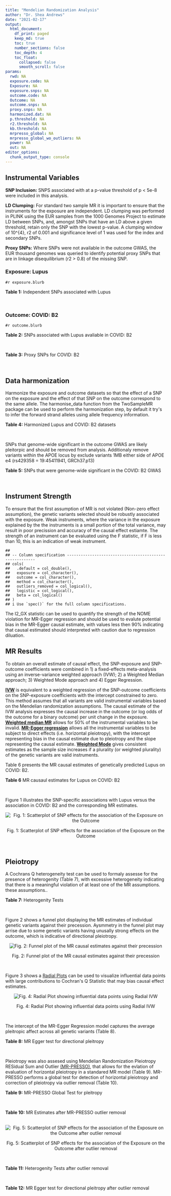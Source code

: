 ```yaml
---
title: "Mendelian Randomization Analysis"
author: "Dr. Shea Andrews"
date: "2021-02-17"
output:
  html_document:
    df_print: paged
    keep_md: true
    toc: true
    number_sections: false
    toc_depth: 4
    toc_float:
      collapsed: false
      smooth_scroll: false
params:
  rwd: NA
  exposure.code: NA
  Exposure: NA
  exposure.snps: NA
  outcome.code: NA
  Outcome: NA
  outcome.snps: NA
  proxy.snps: NA
  harmonized.dat: NA
  p.threshold: NA
  r2.threshold: NA
  kb.threshold: NA
  mrpresso_global: NA
  mrpresso_global_wo_outliers: NA
  power: NA
  out: NA
editor_options:
  chunk_output_type: console
---
```







## Instrumental Variables
**SNP Inclusion:** SNPS associated with at a p-value threshold of p < 5e-8 were included in this analysis.
<br>

**LD Clumping:** For standard two sample MR it is important to ensure that the instruments for the exposure are independent. LD clumping was performed in PLINK using the EUR samples from the 1000 Genomes Project to estimate LD between SNPs, and, amongst SNPs that have an LD above a given threshold, retain only the SNP with the lowest p-value. A clumping window of 10^{4}, r2 of 0.001 and significance level of 1 was used for the index and secondary SNPs.
<br>

**Proxy SNPs:** Where SNPs were not available in the outcome GWAS, the EUR thousand genomes was queried to identify potential proxy SNPs that are in linkage disequilibrium (r2 > 0.8) of the missing SNP.
<br>

### Exposure: Lupus
`#r exposure.blurb`
<br>

**Table 1:** Independent SNPs associated with Lupus
<div data-pagedtable="false">
  <script data-pagedtable-source type="application/json">
{"columns":[{"label":["SNP"],"name":[1],"type":["chr"],"align":["left"]},{"label":["CHROM"],"name":[2],"type":["dbl"],"align":["right"]},{"label":["POS"],"name":[3],"type":["dbl"],"align":["right"]},{"label":["REF"],"name":[4],"type":["chr"],"align":["left"]},{"label":["ALT"],"name":[5],"type":["chr"],"align":["left"]},{"label":["AF"],"name":[6],"type":["dbl"],"align":["right"]},{"label":["BETA"],"name":[7],"type":["dbl"],"align":["right"]},{"label":["SE"],"name":[8],"type":["dbl"],"align":["right"]},{"label":["Z"],"name":[9],"type":["dbl"],"align":["right"]},{"label":["P"],"name":[10],"type":["dbl"],"align":["right"]},{"label":["N"],"name":[11],"type":["dbl"],"align":["right"]},{"label":["TRAIT"],"name":[12],"type":["chr"],"align":["left"]}],"data":[{"1":"rs4661543","2":"1","3":"15229101","4":"T","5":"G","6":"0.89366400","7":"0.2744370","8":"0.04237546","9":"6.476320","10":"9.39891e-11","11":"23210","12":"Lupus"},{"1":"rs6679677","2":"1","3":"114303808","4":"C","5":"A","6":"0.13198000","7":"0.3364722","8":"0.04648538","9":"7.238238","10":"4.54552e-13","11":"23210","12":"Lupus"},{"1":"rs6671847","2":"1","3":"161478810","4":"G","5":"A","6":"0.43811600","7":"0.1988509","8":"0.02896508","9":"6.865193","10":"6.64016e-12","11":"23210","12":"Lupus"},{"1":"rs10912578","2":"1","3":"173251856","4":"A","5":"G","6":"0.69282600","7":"-0.2468600","8":"0.03099180","9":"-7.965340","10":"1.64776e-15","11":"23210","12":"Lupus"},{"1":"rs4916215","2":"1","3":"173314540","4":"C","5":"T","6":"0.77431100","7":"0.2231440","8":"0.03396932","9":"6.568970","10":"5.06636e-11","11":"23210","12":"Lupus"},{"1":"rs17849501","2":"1","3":"183542323","4":"C","5":"T","6":"0.04266520","7":"0.8109302","8":"0.04986423","9":"16.262763","10":"1.81370e-59","11":"23210","12":"Lupus"},{"1":"rs12094036","2":"1","3":"183558174","4":"T","5":"C","6":"0.06648550","7":"-0.3285041","8":"0.05785948","9":"-5.677618","10":"1.36583e-08","11":"23210","12":"Lupus"},{"1":"rs34703115","2":"2","3":"40282854","4":"T","5":"C","6":"0.05253620","7":"-0.6161861","8":"0.10477761","9":"-5.880895","10":"4.08053e-09","11":"23210","12":"Lupus"},{"1":"rs268124","2":"2","3":"65654364","4":"C","5":"T","6":"0.70927300","7":"0.1863300","8":"0.03237026","9":"5.756200","10":"8.60306e-09","11":"23210","12":"Lupus"},{"1":"rs13019891","2":"2","3":"113829869","4":"G","5":"T","6":"0.42580400","7":"-0.5621189","8":"0.02903360","9":"-19.360981","10":"1.64719e-83","11":"23210","12":"Lupus"},{"1":"rs2459611","2":"2","3":"191939187","4":"C","5":"T","6":"0.91986900","7":"0.2613650","8":"0.04524500","9":"5.776660","10":"7.62003e-09","11":"23210","12":"Lupus"},{"1":"rs4274624","2":"2","3":"191958656","4":"C","5":"T","6":"0.79354100","7":"-0.5596160","8":"0.03267912","9":"-17.124600","10":"9.73273e-66","11":"23210","12":"Lupus"},{"1":"rs10048743","2":"2","3":"213890232","4":"G","5":"T","6":"0.86960500","7":"-0.2311120","8":"0.04120563","9":"-5.608740","10":"2.03803e-08","11":"23210","12":"Lupus"},{"1":"rs10200680","2":"2","3":"223961877","4":"C","5":"T","6":"0.12876900","7":"-0.2484614","8":"0.04248350","9":"-5.848421","10":"4.96262e-09","11":"23210","12":"Lupus"},{"1":"rs2573219","2":"2","3":"233288667","4":"A","5":"C","6":"0.11355300","7":"0.5877867","8":"0.04292917","9":"13.692012","10":"1.13327e-42","11":"23210","12":"Lupus"},{"1":"rs9852014","2":"3","3":"129084581","4":"A","5":"G","6":"0.08055150","7":"0.6205765","8":"0.04927268","9":"12.594737","10":"2.25712e-36","11":"23210","12":"Lupus"},{"1":"rs1464446","2":"3","3":"146601295","4":"G","5":"T","6":"0.19522400","7":"-0.3285041","8":"0.04014973","9":"-8.181975","10":"2.79229e-16","11":"23210","12":"Lupus"},{"1":"rs13136219","2":"4","3":"102743687","4":"C","5":"T","6":"0.33503600","7":"-0.1743534","8":"0.02778696","9":"-6.274648","10":"3.50427e-10","11":"23210","12":"Lupus"},{"1":"rs4388254","2":"5","3":"133428601","4":"C","5":"T","6":"0.04080520","7":"0.3784364","8":"0.06039767","9":"6.265745","10":"3.71046e-10","11":"23210","12":"Lupus"},{"1":"rs1078324","2":"5","3":"149202268","4":"C","5":"A","6":"0.06524100","7":"-0.7133499","8":"0.07816647","9":"-9.126034","10":"7.10544e-20","11":"23210","12":"Lupus"},{"1":"rs6889239","2":"5","3":"150457771","4":"T","5":"C","6":"0.25117800","7":"0.2776317","8":"0.03173996","9":"8.747072","10":"2.18960e-18","11":"23210","12":"Lupus"},{"1":"rs2431697","2":"5","3":"159879978","4":"T","5":"C","6":"0.40740100","7":"-0.2231436","8":"0.02929643","9":"-7.616749","10":"2.60144e-14","11":"23210","12":"Lupus"},{"1":"rs12524498","2":"6","3":"31444187","4":"G","5":"T","6":"0.02318840","7":"-0.6733446","8":"0.12079282","9":"-5.574376","10":"2.48419e-08","11":"23210","12":"Lupus"},{"1":"rs389884","2":"6","3":"31940897","4":"A","5":"G","6":"0.10729800","7":"0.9282193","8":"0.04323190","9":"21.470703","10":"2.92560e-102","11":"23210","12":"Lupus"},{"1":"rs79197920","2":"6","3":"32455569","4":"C","5":"T","6":"0.65625000","7":"-0.4510760","8":"0.03341812","9":"-13.497900","10":"1.60819e-41","11":"23210","12":"Lupus"},{"1":"rs113753702","2":"6","3":"32471064","4":"T","5":"C","6":"0.43790100","7":"-0.3856625","8":"0.03422480","9":"-11.268508","10":"1.87724e-29","11":"23210","12":"Lupus"},{"1":"rs77062257","2":"6","3":"32620764","4":"A","5":"T","6":"0.16741300","7":"-0.4620355","8":"0.04802120","9":"-9.621488","10":"6.48854e-22","11":"23210","12":"Lupus"},{"1":"rs2097294","2":"6","3":"32779583","4":"C","5":"T","6":"0.00875099","7":"0.6981347","8":"0.06965172","9":"10.023223","10":"1.20508e-23","11":"23210","12":"Lupus"},{"1":"rs7768653","2":"6","3":"106574794","4":"C","5":"T","6":"0.60770100","7":"-0.2070140","8":"0.02968907","9":"-6.972740","10":"3.10827e-12","11":"23210","12":"Lupus"},{"1":"rs58721818","2":"6","3":"138243739","4":"C","5":"T","6":"0.03142030","7":"0.6575200","8":"0.07559407","9":"8.698037","10":"3.37674e-18","11":"23210","12":"Lupus"},{"1":"rs35000415","2":"7","3":"128585616","4":"C","5":"T","6":"0.14785900","7":"0.5877867","8":"0.04153895","9":"14.150252","10":"1.86090e-45","11":"23210","12":"Lupus"},{"1":"rs2736332","2":"8","3":"11339965","4":"G","5":"C","6":"0.24709300","7":"0.2776317","8":"0.03206938","9":"8.657222","10":"4.83401e-18","11":"23210","12":"Lupus"},{"1":"rs7823055","2":"8","3":"55511676","4":"G","5":"T","6":"0.57587300","7":"-0.3506570","8":"0.02862084","9":"-12.251800","10":"1.64303e-34","11":"23210","12":"Lupus"},{"1":"rs7097397","2":"10","3":"50025396","4":"G","5":"A","6":"0.35511500","7":"-0.1863296","8":"0.02871184","9":"-6.489643","10":"8.60398e-11","11":"23210","12":"Lupus"},{"1":"rs7899626","2":"10","3":"63825561","4":"C","5":"T","6":"0.32037800","7":"0.1823216","8":"0.03325319","9":"5.482830","10":"4.18576e-08","11":"23210","12":"Lupus"},{"1":"rs58688157","2":"11","3":"625085","4":"A","5":"G","6":"0.26210400","7":"-0.2231436","8":"0.03356474","9":"-6.648154","10":"2.96791e-11","11":"23210","12":"Lupus"},{"1":"rs353608","2":"11","3":"35101738","4":"A","5":"G","6":"0.53012700","7":"0.1863300","8":"0.02801977","9":"6.649930","10":"2.93228e-11","11":"23210","12":"Lupus"},{"1":"rs73050535","2":"12","3":"5012503","4":"C","5":"T","6":"0.01180100","7":"-0.7133499","8":"0.12413416","9":"-5.746604","10":"9.10536e-09","11":"23210","12":"Lupus"},{"1":"rs597808","2":"12","3":"111973358","4":"A","5":"G","6":"0.54462300","7":"-0.1625189","8":"0.02947364","9":"-5.514043","10":"3.50683e-08","11":"23210","12":"Lupus"},{"1":"rs1143679","2":"16","3":"31276811","4":"G","5":"A","6":"0.12236000","7":"0.5822156","8":"0.03998663","9":"14.560256","10":"5.02694e-48","11":"23210","12":"Lupus"},{"1":"rs13332649","2":"16","3":"85966683","4":"A","5":"G","6":"0.23690900","7":"-0.3147107","8":"0.03756825","9":"-8.377040","10":"5.42755e-17","11":"23210","12":"Lupus"},{"1":"rs143123127","2":"17","3":"38007190","4":"G","5":"A","6":"0.05919850","7":"0.4700036","8":"0.08403420","9":"5.593004","10":"2.23174e-08","11":"23210","12":"Lupus"},{"1":"rs35251378","2":"19","3":"10459969","4":"G","5":"A","6":"0.28126200","7":"-0.2357223","8":"0.03242656","9":"-7.269422","10":"3.61030e-13","11":"23210","12":"Lupus"},{"1":"rs73068668","2":"19","3":"55763262","4":"G","5":"A","6":"0.05480940","7":"-0.3147107","8":"0.05749035","9":"-5.474149","10":"4.39618e-08","11":"23210","12":"Lupus"},{"1":"rs3747093","2":"22","3":"21984379","4":"G","5":"A","6":"0.19129500","7":"0.2623643","8":"0.03450549","9":"7.603552","10":"2.88112e-14","11":"23210","12":"Lupus"}],"options":{"columns":{"min":{},"max":[10]},"rows":{"min":[10],"max":[10]},"pages":{}}}
  </script>
</div>
<br>

### Outcome: COVID: B2
`#r outcome.blurb`
<br>

**Table 2:** SNPs associated with Lupus avaliable in COVID: B2
<div data-pagedtable="false">
  <script data-pagedtable-source type="application/json">
{"columns":[{"label":["SNP"],"name":[1],"type":["chr"],"align":["left"]},{"label":["CHROM"],"name":[2],"type":["dbl"],"align":["right"]},{"label":["POS"],"name":[3],"type":["dbl"],"align":["right"]},{"label":["REF"],"name":[4],"type":["chr"],"align":["left"]},{"label":["ALT"],"name":[5],"type":["chr"],"align":["left"]},{"label":["AF"],"name":[6],"type":["dbl"],"align":["right"]},{"label":["BETA"],"name":[7],"type":["dbl"],"align":["right"]},{"label":["SE"],"name":[8],"type":["dbl"],"align":["right"]},{"label":["Z"],"name":[9],"type":["dbl"],"align":["right"]},{"label":["P"],"name":[10],"type":["dbl"],"align":["right"]},{"label":["N"],"name":[11],"type":["dbl"],"align":["right"]},{"label":["TRAIT"],"name":[12],"type":["chr"],"align":["left"]}],"data":[{"1":"rs4661543","2":"1","3":"15229101","4":"T","5":"G","6":"0.87270","7":"-0.0152380","8":"0.027204","9":"-0.56013821","10":"5.754e-01","11":"1884435","12":"COVID_B2__EUR"},{"1":"rs6679677","2":"1","3":"114303808","4":"C","5":"A","6":"0.11360","7":"-0.0265660","8":"0.030358","9":"-0.87509059","10":"3.815e-01","11":"1887658","12":"COVID_B2__EUR"},{"1":"rs6671847","2":"1","3":"161478810","4":"G","5":"A","6":"0.48040","7":"-0.0057463","8":"0.019420","9":"-0.29589598","10":"7.673e-01","11":"1876989","12":"COVID_B2__EUR"},{"1":"rs10912578","2":"1","3":"173251856","4":"A","5":"G","6":"0.67810","7":"-0.0011690","8":"0.021241","9":"-0.05503507","10":"9.561e-01","11":"1874365","12":"COVID_B2__EUR"},{"1":"rs4916215","2":"1","3":"173314540","4":"C","5":"T","6":"0.74190","7":"-0.0228180","8":"0.019709","9":"-1.15774519","10":"2.470e-01","11":"1887658","12":"COVID_B2__EUR"},{"1":"rs17849501","2":"1","3":"183542323","4":"C","5":"T","6":"0.04889","7":"-0.0426230","8":"0.039979","9":"-1.06613472","10":"2.864e-01","11":"1887658","12":"COVID_B2__EUR"},{"1":"rs12094036","2":"1","3":"183558174","4":"T","5":"C","6":"0.07882","7":"0.0416520","8":"0.031815","9":"1.30919378","10":"1.905e-01","11":"1887658","12":"COVID_B2__EUR"},{"1":"rs34703115","2":"2","3":"40282854","4":"T","5":"C","6":"0.03346","7":"0.0044772","8":"0.048788","9":"0.09176847","10":"9.269e-01","11":"1887658","12":"COVID_B2__EUR"},{"1":"rs268124","2":"2","3":"65654364","4":"C","5":"T","6":"0.71810","7":"-0.0245470","8":"0.021673","9":"-1.13260739","10":"2.574e-01","11":"1877602","12":"COVID_B2__EUR"},{"1":"rs13019891","2":"2","3":"113829869","4":"G","5":"T","6":"0.44940","7":"0.0045836","8":"0.019283","9":"0.23770160","10":"8.121e-01","11":"1877602","12":"COVID_B2__EUR"},{"1":"rs2459611","2":"2","3":"191939187","4":"C","5":"T","6":"0.90220","7":"-0.0149860","8":"0.031901","9":"-0.46976584","10":"6.385e-01","11":"1876981","12":"COVID_B2__EUR"},{"1":"rs4274624","2":"2","3":"191958656","4":"C","5":"T","6":"0.77270","7":"-0.0109050","8":"0.020731","9":"-0.52602383","10":"5.989e-01","11":"1887658","12":"COVID_B2__EUR"},{"1":"rs10048743","2":"2","3":"213890232","4":"G","5":"T","6":"0.84790","7":"0.0131840","8":"0.025491","9":"0.51720215","10":"6.050e-01","11":"1887658","12":"COVID_B2__EUR"},{"1":"rs10200680","2":"2","3":"223961877","4":"C","5":"T","6":"0.14660","7":"0.0124630","8":"0.024378","9":"0.51123964","10":"6.092e-01","11":"1887658","12":"COVID_B2__EUR"},{"1":"rs2573219","2":"2","3":"233288667","4":"A","5":"C","6":"0.09435","7":"-0.0563870","8":"0.029766","9":"-1.89434254","10":"5.818e-02","11":"1887658","12":"COVID_B2__EUR"},{"1":"rs9852014","2":"3","3":"129084581","4":"A","5":"G","6":"0.07716","7":"-0.0250020","8":"0.034745","9":"-0.71958555","10":"4.718e-01","11":"1877602","12":"COVID_B2__EUR"},{"1":"rs1464446","2":"3","3":"146601295","4":"G","5":"T","6":"0.19010","7":"-0.0276970","8":"0.023340","9":"-1.18667524","10":"2.354e-01","11":"1884429","12":"COVID_B2__EUR"},{"1":"rs13136219","2":"4","3":"102743687","4":"C","5":"T","6":"0.36290","7":"0.0132030","8":"0.017840","9":"0.74007848","10":"4.592e-01","11":"1887658","12":"COVID_B2__EUR"},{"1":"rs4388254","2":"5","3":"133428601","4":"C","5":"T","6":"0.05359","7":"-0.0369730","8":"0.041927","9":"-0.88184225","10":"3.779e-01","11":"1877602","12":"COVID_B2__EUR"},{"1":"rs1078324","2":"5","3":"149202268","4":"C","5":"A","6":"0.05801","7":"0.0086645","8":"0.036567","9":"0.23694861","10":"8.127e-01","11":"1887045","12":"COVID_B2__EUR"},{"1":"rs6889239","2":"5","3":"150457771","4":"T","5":"C","6":"0.25300","7":"-0.0059346","8":"0.021433","9":"-0.27689078","10":"7.819e-01","11":"1877602","12":"COVID_B2__EUR"},{"1":"rs2431697","2":"5","3":"159879978","4":"T","5":"C","6":"0.42250","7":"-0.0358690","8":"0.017507","9":"-2.04883761","10":"4.047e-02","11":"1887658","12":"COVID_B2__EUR"},{"1":"rs12524498","2":"6","3":"31444187","4":"G","5":"T","6":"0.02356","7":"0.0847590","8":"0.062662","9":"1.35263796","10":"1.762e-01","11":"1883230","12":"COVID_B2__EUR"},{"1":"rs389884","2":"6","3":"31940897","4":"A","5":"G","6":"0.10490","7":"-0.0219200","8":"0.029709","9":"-0.73782356","10":"4.606e-01","11":"1887045","12":"COVID_B2__EUR"},{"1":"rs77062257","2":"6","3":"32620764","4":"A","5":"T","6":"0.18010","7":"-0.0371550","8":"0.027044","9":"-1.37387221","10":"1.695e-01","11":"1580226","12":"COVID_B2__EUR"},{"1":"rs7768653","2":"6","3":"106574794","4":"C","5":"T","6":"0.58860","7":"0.0141720","8":"0.017943","9":"0.78983448","10":"4.296e-01","11":"1887045","12":"COVID_B2__EUR"},{"1":"rs58721818","2":"6","3":"138243739","4":"C","5":"T","6":"0.03033","7":"-0.0240950","8":"0.052324","9":"-0.46049614","10":"6.452e-01","11":"1887658","12":"COVID_B2__EUR"},{"1":"rs35000415","2":"7","3":"128585616","4":"C","5":"T","6":"0.12390","7":"0.0225050","8":"0.027701","9":"0.81242554","10":"4.165e-01","11":"1887658","12":"COVID_B2__EUR"},{"1":"rs2736332","2":"8","3":"11339965","4":"G","5":"C","6":"0.25910","7":"-0.0027169","8":"0.019512","9":"-0.13924252","10":"8.893e-01","11":"1887658","12":"COVID_B2__EUR"},{"1":"rs7823055","2":"8","3":"55511676","4":"G","5":"T","6":"0.57000","7":"0.0038247","8":"0.020321","9":"0.18821416","10":"8.507e-01","11":"1874365","12":"COVID_B2__EUR"},{"1":"rs7097397","2":"10","3":"50025396","4":"G","5":"A","6":"0.37020","7":"-0.0045444","8":"0.017886","9":"-0.25407581","10":"7.994e-01","11":"1887658","12":"COVID_B2__EUR"},{"1":"rs7899626","2":"10","3":"63825561","4":"C","5":"T","6":"0.32490","7":"0.0083718","8":"0.020657","9":"0.40527666","10":"6.853e-01","11":"1876981","12":"COVID_B2__EUR"},{"1":"rs58688157","2":"11","3":"625085","4":"A","5":"G","6":"0.25890","7":"0.0125410","8":"0.021362","9":"0.58707050","10":"5.572e-01","11":"1876981","12":"COVID_B2__EUR"},{"1":"rs353608","2":"11","3":"35101738","4":"A","5":"G","6":"0.51980","7":"0.0046806","8":"0.019314","9":"0.24234234","10":"8.085e-01","11":"1876989","12":"COVID_B2__EUR"},{"1":"rs73050535","2":"12","3":"5012503","4":"C","5":"T","6":"0.01846","7":"-0.0093067","8":"0.059577","9":"-0.15621297","10":"8.759e-01","11":"1885457","12":"COVID_B2__EUR"},{"1":"rs597808","2":"12","3":"111973358","4":"A","5":"G","6":"0.53730","7":"0.0259170","8":"0.019434","9":"1.33359061","10":"1.823e-01","11":"1859395","12":"COVID_B2__EUR"},{"1":"rs1143679","2":"16","3":"31276811","4":"G","5":"A","6":"0.11470","7":"-0.0364850","8":"0.029827","9":"-1.22322057","10":"2.212e-01","11":"1859395","12":"COVID_B2__EUR"},{"1":"rs13332649","2":"16","3":"85966683","4":"A","5":"G","6":"0.24250","7":"0.0177210","8":"0.021805","9":"0.81270351","10":"4.164e-01","11":"1887037","12":"COVID_B2__EUR"},{"1":"rs35251378","2":"19","3":"10459969","4":"G","5":"A","6":"0.27930","7":"0.0937830","8":"0.021052","9":"4.45482614","10":"8.396e-06","11":"1876981","12":"COVID_B2__EUR"},{"1":"rs73068668","2":"19","3":"55763262","4":"G","5":"A","6":"0.07270","7":"-0.1041400","8":"0.038483","9":"-2.70612998","10":"6.807e-03","11":"1859387","12":"COVID_B2__EUR"},{"1":"rs3747093","2":"22","3":"21984379","4":"G","5":"A","6":"0.21380","7":"0.0104720","8":"0.024447","9":"0.42835522","10":"6.684e-01","11":"1876981","12":"COVID_B2__EUR"},{"1":"rs79197920","2":"NA","3":"NA","4":"NA","5":"NA","6":"NA","7":"NA","8":"NA","9":"NA","10":"NA","11":"NA","12":"NA"},{"1":"rs113753702","2":"NA","3":"NA","4":"NA","5":"NA","6":"NA","7":"NA","8":"NA","9":"NA","10":"NA","11":"NA","12":"NA"},{"1":"rs2097294","2":"NA","3":"NA","4":"NA","5":"NA","6":"NA","7":"NA","8":"NA","9":"NA","10":"NA","11":"NA","12":"NA"},{"1":"rs143123127","2":"NA","3":"NA","4":"NA","5":"NA","6":"NA","7":"NA","8":"NA","9":"NA","10":"NA","11":"NA","12":"NA"}],"options":{"columns":{"min":{},"max":[10]},"rows":{"min":[10],"max":[10]},"pages":{}}}
  </script>
</div>
<br>

**Table 3:** Proxy SNPs for COVID: B2
<div data-pagedtable="false">
  <script data-pagedtable-source type="application/json">
{"columns":[{"label":["target_snp"],"name":[1],"type":["chr"],"align":["left"]},{"label":["proxy_snp"],"name":[2],"type":["chr"],"align":["left"]},{"label":["ld.r2"],"name":[3],"type":["dbl"],"align":["right"]},{"label":["Dprime"],"name":[4],"type":["dbl"],"align":["right"]},{"label":["PHASE"],"name":[5],"type":["chr"],"align":["left"]},{"label":["X12"],"name":[6],"type":["lgl"],"align":["right"]},{"label":["CHROM"],"name":[7],"type":["dbl"],"align":["right"]},{"label":["POS"],"name":[8],"type":["dbl"],"align":["right"]},{"label":["REF.proxy"],"name":[9],"type":["chr"],"align":["left"]},{"label":["ALT.proxy"],"name":[10],"type":["lgl"],"align":["right"]},{"label":["AF"],"name":[11],"type":["dbl"],"align":["right"]},{"label":["BETA"],"name":[12],"type":["dbl"],"align":["right"]},{"label":["SE"],"name":[13],"type":["dbl"],"align":["right"]},{"label":["Z"],"name":[14],"type":["dbl"],"align":["right"]},{"label":["P"],"name":[15],"type":["dbl"],"align":["right"]},{"label":["N"],"name":[16],"type":["dbl"],"align":["right"]},{"label":["TRAIT"],"name":[17],"type":["chr"],"align":["left"]},{"label":["ref"],"name":[18],"type":["chr"],"align":["left"]},{"label":["ref.proxy"],"name":[19],"type":["lgl"],"align":["right"]},{"label":["alt"],"name":[20],"type":["chr"],"align":["left"]},{"label":["alt.proxy"],"name":[21],"type":["chr"],"align":["left"]},{"label":["ALT"],"name":[22],"type":["chr"],"align":["left"]},{"label":["REF"],"name":[23],"type":["chr"],"align":["left"]},{"label":["proxy.outcome"],"name":[24],"type":["lgl"],"align":["right"]}],"data":[{"1":"rs143123127","2":"rs112876941","3":"1","4":"1","5":"AT/GA","6":"NA","7":"17","8":"37922804","9":"A","10":"TRUE","11":"0.04133","12":"0.032296","13":"0.047985","14":"0.6730437","15":"0.5009","16":"1887658","17":"COVID_B2__EUR","18":"A","19":"TRUE","20":"G","21":"A","22":"A","23":"G","24":"TRUE"},{"1":"rs79197920","2":"NA","3":"NA","4":"NA","5":"NA","6":"NA","7":"NA","8":"NA","9":"NA","10":"NA","11":"NA","12":"NA","13":"NA","14":"NA","15":"NA","16":"NA","17":"NA","18":"NA","19":"NA","20":"NA","21":"NA","22":"NA","23":"NA","24":"NA"},{"1":"rs113753702","2":"NA","3":"NA","4":"NA","5":"NA","6":"NA","7":"NA","8":"NA","9":"NA","10":"NA","11":"NA","12":"NA","13":"NA","14":"NA","15":"NA","16":"NA","17":"NA","18":"NA","19":"NA","20":"NA","21":"NA","22":"NA","23":"NA","24":"NA"},{"1":"rs2097294","2":"NA","3":"NA","4":"NA","5":"NA","6":"NA","7":"NA","8":"NA","9":"NA","10":"NA","11":"NA","12":"NA","13":"NA","14":"NA","15":"NA","16":"NA","17":"NA","18":"NA","19":"NA","20":"NA","21":"NA","22":"NA","23":"NA","24":"NA"}],"options":{"columns":{"min":{},"max":[10]},"rows":{"min":[10],"max":[10]},"pages":{}}}
  </script>
</div>
<br>

## Data harmonization
Harmonize the exposure and outcome datasets so that the effect of a SNP on the exposure and the effect of that SNP on the outcome correspond to the same allele. The harmonise_data function from the TwoSampleMR package can be used to perform the harmonization step, by default it try's to infer the forward strand alleles using allele frequency information.
<br>

**Table 4:** Harmonized Lupus and COVID: B2 datasets
<div data-pagedtable="false">
  <script data-pagedtable-source type="application/json">
{"columns":[{"label":["SNP"],"name":[1],"type":["chr"],"align":["left"]},{"label":["effect_allele.exposure"],"name":[2],"type":["chr"],"align":["left"]},{"label":["other_allele.exposure"],"name":[3],"type":["chr"],"align":["left"]},{"label":["effect_allele.outcome"],"name":[4],"type":["chr"],"align":["left"]},{"label":["other_allele.outcome"],"name":[5],"type":["chr"],"align":["left"]},{"label":["beta.exposure"],"name":[6],"type":["dbl"],"align":["right"]},{"label":["beta.outcome"],"name":[7],"type":["dbl"],"align":["right"]},{"label":["eaf.exposure"],"name":[8],"type":["dbl"],"align":["right"]},{"label":["eaf.outcome"],"name":[9],"type":["dbl"],"align":["right"]},{"label":["remove"],"name":[10],"type":["lgl"],"align":["right"]},{"label":["palindromic"],"name":[11],"type":["lgl"],"align":["right"]},{"label":["ambiguous"],"name":[12],"type":["lgl"],"align":["right"]},{"label":["id.outcome"],"name":[13],"type":["chr"],"align":["left"]},{"label":["chr.outcome"],"name":[14],"type":["dbl"],"align":["right"]},{"label":["pos.outcome"],"name":[15],"type":["dbl"],"align":["right"]},{"label":["se.outcome"],"name":[16],"type":["dbl"],"align":["right"]},{"label":["z.outcome"],"name":[17],"type":["dbl"],"align":["right"]},{"label":["pval.outcome"],"name":[18],"type":["dbl"],"align":["right"]},{"label":["samplesize.outcome"],"name":[19],"type":["dbl"],"align":["right"]},{"label":["outcome"],"name":[20],"type":["chr"],"align":["left"]},{"label":["mr_keep.outcome"],"name":[21],"type":["lgl"],"align":["right"]},{"label":["pval_origin.outcome"],"name":[22],"type":["chr"],"align":["left"]},{"label":["chr.exposure"],"name":[23],"type":["dbl"],"align":["right"]},{"label":["pos.exposure"],"name":[24],"type":["dbl"],"align":["right"]},{"label":["se.exposure"],"name":[25],"type":["dbl"],"align":["right"]},{"label":["z.exposure"],"name":[26],"type":["dbl"],"align":["right"]},{"label":["pval.exposure"],"name":[27],"type":["dbl"],"align":["right"]},{"label":["samplesize.exposure"],"name":[28],"type":["dbl"],"align":["right"]},{"label":["exposure"],"name":[29],"type":["chr"],"align":["left"]},{"label":["mr_keep.exposure"],"name":[30],"type":["lgl"],"align":["right"]},{"label":["pval_origin.exposure"],"name":[31],"type":["chr"],"align":["left"]},{"label":["id.exposure"],"name":[32],"type":["chr"],"align":["left"]},{"label":["action"],"name":[33],"type":["dbl"],"align":["right"]},{"label":["mr_keep"],"name":[34],"type":["lgl"],"align":["right"]},{"label":["pt"],"name":[35],"type":["dbl"],"align":["right"]},{"label":["pleitropy_keep"],"name":[36],"type":["lgl"],"align":["right"]},{"label":["mrpresso_RSSobs"],"name":[37],"type":["lgl"],"align":["right"]},{"label":["mrpresso_pval"],"name":[38],"type":["lgl"],"align":["right"]},{"label":["mrpresso_keep"],"name":[39],"type":["lgl"],"align":["right"]}],"data":[{"1":"rs10048743","2":"T","3":"G","4":"T","5":"G","6":"-0.2311120","7":"0.0131840","8":"0.8696050","9":"0.84790","10":"FALSE","11":"FALSE","12":"FALSE","13":"q5T3kJ","14":"2","15":"213890232","16":"0.025491","17":"0.51720215","18":"6.050e-01","19":"1887658","20":"covidhgi2020B2v5alleur","21":"TRUE","22":"reported","23":"2","24":"213890232","25":"0.04120563","26":"-5.608740","27":"2.03803e-08","28":"23210","29":"Betham2015lupus","30":"TRUE","31":"reported","32":"lJhGHH","33":"2","34":"TRUE","35":"5e-08","36":"TRUE","37":"NA","38":"NA","39":"TRUE"},{"1":"rs10200680","2":"T","3":"C","4":"T","5":"C","6":"-0.2484614","7":"0.0124630","8":"0.1287690","9":"0.14660","10":"FALSE","11":"FALSE","12":"FALSE","13":"q5T3kJ","14":"2","15":"223961877","16":"0.024378","17":"0.51123964","18":"6.092e-01","19":"1887658","20":"covidhgi2020B2v5alleur","21":"TRUE","22":"reported","23":"2","24":"223961877","25":"0.04248350","26":"-5.848421","27":"4.96262e-09","28":"23210","29":"Betham2015lupus","30":"TRUE","31":"reported","32":"lJhGHH","33":"2","34":"TRUE","35":"5e-08","36":"TRUE","37":"NA","38":"NA","39":"TRUE"},{"1":"rs1078324","2":"A","3":"C","4":"A","5":"C","6":"-0.7133499","7":"0.0086645","8":"0.0652410","9":"0.05801","10":"FALSE","11":"FALSE","12":"FALSE","13":"q5T3kJ","14":"5","15":"149202268","16":"0.036567","17":"0.23694861","18":"8.127e-01","19":"1887045","20":"covidhgi2020B2v5alleur","21":"TRUE","22":"reported","23":"5","24":"149202268","25":"0.07816647","26":"-9.126034","27":"7.10544e-20","28":"23210","29":"Betham2015lupus","30":"TRUE","31":"reported","32":"lJhGHH","33":"2","34":"TRUE","35":"5e-08","36":"TRUE","37":"NA","38":"NA","39":"TRUE"},{"1":"rs10912578","2":"G","3":"A","4":"G","5":"A","6":"-0.2468600","7":"-0.0011690","8":"0.6928260","9":"0.67810","10":"FALSE","11":"FALSE","12":"FALSE","13":"q5T3kJ","14":"1","15":"173251856","16":"0.021241","17":"-0.05503507","18":"9.561e-01","19":"1874365","20":"covidhgi2020B2v5alleur","21":"TRUE","22":"reported","23":"1","24":"173251856","25":"0.03099180","26":"-7.965340","27":"1.64776e-15","28":"23210","29":"Betham2015lupus","30":"TRUE","31":"reported","32":"lJhGHH","33":"2","34":"TRUE","35":"5e-08","36":"TRUE","37":"NA","38":"NA","39":"TRUE"},{"1":"rs1143679","2":"A","3":"G","4":"A","5":"G","6":"0.5822156","7":"-0.0364850","8":"0.1223600","9":"0.11470","10":"FALSE","11":"FALSE","12":"FALSE","13":"q5T3kJ","14":"16","15":"31276811","16":"0.029827","17":"-1.22322057","18":"2.212e-01","19":"1859395","20":"covidhgi2020B2v5alleur","21":"TRUE","22":"reported","23":"16","24":"31276811","25":"0.03998663","26":"14.560256","27":"5.02694e-48","28":"23210","29":"Betham2015lupus","30":"TRUE","31":"reported","32":"lJhGHH","33":"2","34":"TRUE","35":"5e-08","36":"TRUE","37":"NA","38":"NA","39":"TRUE"},{"1":"rs12094036","2":"C","3":"T","4":"C","5":"T","6":"-0.3285041","7":"0.0416520","8":"0.0664855","9":"0.07882","10":"FALSE","11":"FALSE","12":"FALSE","13":"q5T3kJ","14":"1","15":"183558174","16":"0.031815","17":"1.30919378","18":"1.905e-01","19":"1887658","20":"covidhgi2020B2v5alleur","21":"TRUE","22":"reported","23":"1","24":"183558174","25":"0.05785948","26":"-5.677618","27":"1.36583e-08","28":"23210","29":"Betham2015lupus","30":"TRUE","31":"reported","32":"lJhGHH","33":"2","34":"TRUE","35":"5e-08","36":"TRUE","37":"NA","38":"NA","39":"TRUE"},{"1":"rs12524498","2":"T","3":"G","4":"T","5":"G","6":"-0.6733446","7":"0.0847590","8":"0.0231884","9":"0.02356","10":"FALSE","11":"FALSE","12":"FALSE","13":"q5T3kJ","14":"6","15":"31444187","16":"0.062662","17":"1.35263796","18":"1.762e-01","19":"1883230","20":"covidhgi2020B2v5alleur","21":"TRUE","22":"reported","23":"6","24":"31444187","25":"0.12079282","26":"-5.574376","27":"2.48419e-08","28":"23210","29":"Betham2015lupus","30":"TRUE","31":"reported","32":"lJhGHH","33":"2","34":"TRUE","35":"5e-08","36":"TRUE","37":"NA","38":"NA","39":"TRUE"},{"1":"rs13019891","2":"T","3":"G","4":"T","5":"G","6":"-0.5621189","7":"0.0045836","8":"0.4258040","9":"0.44940","10":"FALSE","11":"FALSE","12":"FALSE","13":"q5T3kJ","14":"2","15":"113829869","16":"0.019283","17":"0.23770160","18":"8.121e-01","19":"1877602","20":"covidhgi2020B2v5alleur","21":"TRUE","22":"reported","23":"2","24":"113829869","25":"0.02903360","26":"-19.360981","27":"1.64719e-83","28":"23210","29":"Betham2015lupus","30":"TRUE","31":"reported","32":"lJhGHH","33":"2","34":"TRUE","35":"5e-08","36":"TRUE","37":"NA","38":"NA","39":"TRUE"},{"1":"rs13136219","2":"T","3":"C","4":"T","5":"C","6":"-0.1743534","7":"0.0132030","8":"0.3350360","9":"0.36290","10":"FALSE","11":"FALSE","12":"FALSE","13":"q5T3kJ","14":"4","15":"102743687","16":"0.017840","17":"0.74007848","18":"4.592e-01","19":"1887658","20":"covidhgi2020B2v5alleur","21":"TRUE","22":"reported","23":"4","24":"102743687","25":"0.02778696","26":"-6.274648","27":"3.50427e-10","28":"23210","29":"Betham2015lupus","30":"TRUE","31":"reported","32":"lJhGHH","33":"2","34":"TRUE","35":"5e-08","36":"TRUE","37":"NA","38":"NA","39":"TRUE"},{"1":"rs13332649","2":"G","3":"A","4":"G","5":"A","6":"-0.3147107","7":"0.0177210","8":"0.2369090","9":"0.24250","10":"FALSE","11":"FALSE","12":"FALSE","13":"q5T3kJ","14":"16","15":"85966683","16":"0.021805","17":"0.81270351","18":"4.164e-01","19":"1887037","20":"covidhgi2020B2v5alleur","21":"TRUE","22":"reported","23":"16","24":"85966683","25":"0.03756825","26":"-8.377040","27":"5.42755e-17","28":"23210","29":"Betham2015lupus","30":"TRUE","31":"reported","32":"lJhGHH","33":"2","34":"TRUE","35":"5e-08","36":"TRUE","37":"NA","38":"NA","39":"TRUE"},{"1":"rs143123127","2":"A","3":"G","4":"A","5":"G","6":"0.4700036","7":"0.0322960","8":"0.0591985","9":"0.04133","10":"FALSE","11":"FALSE","12":"FALSE","13":"q5T3kJ","14":"17","15":"37922804","16":"0.047985","17":"0.67304366","18":"5.009e-01","19":"1887658","20":"covidhgi2020B2v5alleur","21":"TRUE","22":"reported","23":"17","24":"38007190","25":"0.08403420","26":"5.593004","27":"2.23174e-08","28":"23210","29":"Betham2015lupus","30":"TRUE","31":"reported","32":"lJhGHH","33":"2","34":"TRUE","35":"5e-08","36":"TRUE","37":"NA","38":"NA","39":"TRUE"},{"1":"rs1464446","2":"T","3":"G","4":"T","5":"G","6":"-0.3285041","7":"-0.0276970","8":"0.1952240","9":"0.19010","10":"FALSE","11":"FALSE","12":"FALSE","13":"q5T3kJ","14":"3","15":"146601295","16":"0.023340","17":"-1.18667524","18":"2.354e-01","19":"1884429","20":"covidhgi2020B2v5alleur","21":"TRUE","22":"reported","23":"3","24":"146601295","25":"0.04014973","26":"-8.181975","27":"2.79229e-16","28":"23210","29":"Betham2015lupus","30":"TRUE","31":"reported","32":"lJhGHH","33":"2","34":"TRUE","35":"5e-08","36":"TRUE","37":"NA","38":"NA","39":"TRUE"},{"1":"rs17849501","2":"T","3":"C","4":"T","5":"C","6":"0.8109302","7":"-0.0426230","8":"0.0426652","9":"0.04889","10":"FALSE","11":"FALSE","12":"FALSE","13":"q5T3kJ","14":"1","15":"183542323","16":"0.039979","17":"-1.06613472","18":"2.864e-01","19":"1887658","20":"covidhgi2020B2v5alleur","21":"TRUE","22":"reported","23":"1","24":"183542323","25":"0.04986423","26":"16.262763","27":"1.81370e-59","28":"23210","29":"Betham2015lupus","30":"TRUE","31":"reported","32":"lJhGHH","33":"2","34":"TRUE","35":"5e-08","36":"TRUE","37":"NA","38":"NA","39":"TRUE"},{"1":"rs2431697","2":"C","3":"T","4":"C","5":"T","6":"-0.2231436","7":"-0.0358690","8":"0.4074010","9":"0.42250","10":"FALSE","11":"FALSE","12":"FALSE","13":"q5T3kJ","14":"5","15":"159879978","16":"0.017507","17":"-2.04883761","18":"4.047e-02","19":"1887658","20":"covidhgi2020B2v5alleur","21":"TRUE","22":"reported","23":"5","24":"159879978","25":"0.02929643","26":"-7.616749","27":"2.60144e-14","28":"23210","29":"Betham2015lupus","30":"TRUE","31":"reported","32":"lJhGHH","33":"2","34":"TRUE","35":"5e-08","36":"TRUE","37":"NA","38":"NA","39":"TRUE"},{"1":"rs2459611","2":"T","3":"C","4":"T","5":"C","6":"0.2613650","7":"-0.0149860","8":"0.9198690","9":"0.90220","10":"FALSE","11":"FALSE","12":"FALSE","13":"q5T3kJ","14":"2","15":"191939187","16":"0.031901","17":"-0.46976584","18":"6.385e-01","19":"1876981","20":"covidhgi2020B2v5alleur","21":"TRUE","22":"reported","23":"2","24":"191939187","25":"0.04524500","26":"5.776660","27":"7.62003e-09","28":"23210","29":"Betham2015lupus","30":"TRUE","31":"reported","32":"lJhGHH","33":"2","34":"TRUE","35":"5e-08","36":"TRUE","37":"NA","38":"NA","39":"TRUE"},{"1":"rs2573219","2":"C","3":"A","4":"C","5":"A","6":"0.5877867","7":"-0.0563870","8":"0.1135530","9":"0.09435","10":"FALSE","11":"FALSE","12":"FALSE","13":"q5T3kJ","14":"2","15":"233288667","16":"0.029766","17":"-1.89434254","18":"5.818e-02","19":"1887658","20":"covidhgi2020B2v5alleur","21":"TRUE","22":"reported","23":"2","24":"233288667","25":"0.04292917","26":"13.692012","27":"1.13327e-42","28":"23210","29":"Betham2015lupus","30":"TRUE","31":"reported","32":"lJhGHH","33":"2","34":"TRUE","35":"5e-08","36":"TRUE","37":"NA","38":"NA","39":"TRUE"},{"1":"rs268124","2":"T","3":"C","4":"T","5":"C","6":"0.1863300","7":"-0.0245470","8":"0.7092730","9":"0.71810","10":"FALSE","11":"FALSE","12":"FALSE","13":"q5T3kJ","14":"2","15":"65654364","16":"0.021673","17":"-1.13260739","18":"2.574e-01","19":"1877602","20":"covidhgi2020B2v5alleur","21":"TRUE","22":"reported","23":"2","24":"65654364","25":"0.03237026","26":"5.756200","27":"8.60306e-09","28":"23210","29":"Betham2015lupus","30":"TRUE","31":"reported","32":"lJhGHH","33":"2","34":"TRUE","35":"5e-08","36":"TRUE","37":"NA","38":"NA","39":"TRUE"},{"1":"rs2736332","2":"C","3":"G","4":"C","5":"G","6":"0.2776317","7":"-0.0027169","8":"0.2470930","9":"0.25910","10":"FALSE","11":"TRUE","12":"FALSE","13":"q5T3kJ","14":"8","15":"11339965","16":"0.019512","17":"-0.13924252","18":"8.893e-01","19":"1887658","20":"covidhgi2020B2v5alleur","21":"TRUE","22":"reported","23":"8","24":"11339965","25":"0.03206938","26":"8.657222","27":"4.83401e-18","28":"23210","29":"Betham2015lupus","30":"TRUE","31":"reported","32":"lJhGHH","33":"2","34":"TRUE","35":"5e-08","36":"TRUE","37":"NA","38":"NA","39":"TRUE"},{"1":"rs34703115","2":"C","3":"T","4":"C","5":"T","6":"-0.6161861","7":"0.0044772","8":"0.0525362","9":"0.03346","10":"FALSE","11":"FALSE","12":"FALSE","13":"q5T3kJ","14":"2","15":"40282854","16":"0.048788","17":"0.09176847","18":"9.269e-01","19":"1887658","20":"covidhgi2020B2v5alleur","21":"TRUE","22":"reported","23":"2","24":"40282854","25":"0.10477761","26":"-5.880895","27":"4.08053e-09","28":"23210","29":"Betham2015lupus","30":"TRUE","31":"reported","32":"lJhGHH","33":"2","34":"TRUE","35":"5e-08","36":"TRUE","37":"NA","38":"NA","39":"TRUE"},{"1":"rs35000415","2":"T","3":"C","4":"T","5":"C","6":"0.5877867","7":"0.0225050","8":"0.1478590","9":"0.12390","10":"FALSE","11":"FALSE","12":"FALSE","13":"q5T3kJ","14":"7","15":"128585616","16":"0.027701","17":"0.81242554","18":"4.165e-01","19":"1887658","20":"covidhgi2020B2v5alleur","21":"TRUE","22":"reported","23":"7","24":"128585616","25":"0.04153895","26":"14.150252","27":"1.86090e-45","28":"23210","29":"Betham2015lupus","30":"TRUE","31":"reported","32":"lJhGHH","33":"2","34":"TRUE","35":"5e-08","36":"TRUE","37":"NA","38":"NA","39":"TRUE"},{"1":"rs35251378","2":"A","3":"G","4":"A","5":"G","6":"-0.2357223","7":"0.0937830","8":"0.2812620","9":"0.27930","10":"FALSE","11":"FALSE","12":"FALSE","13":"q5T3kJ","14":"19","15":"10459969","16":"0.021052","17":"4.45482614","18":"8.396e-06","19":"1876981","20":"covidhgi2020B2v5alleur","21":"TRUE","22":"reported","23":"19","24":"10459969","25":"0.03242656","26":"-7.269422","27":"3.61030e-13","28":"23210","29":"Betham2015lupus","30":"TRUE","31":"reported","32":"lJhGHH","33":"2","34":"TRUE","35":"5e-08","36":"TRUE","37":"NA","38":"NA","39":"TRUE"},{"1":"rs353608","2":"G","3":"A","4":"G","5":"A","6":"0.1863300","7":"0.0046806","8":"0.5301270","9":"0.51980","10":"FALSE","11":"FALSE","12":"FALSE","13":"q5T3kJ","14":"11","15":"35101738","16":"0.019314","17":"0.24234234","18":"8.085e-01","19":"1876989","20":"covidhgi2020B2v5alleur","21":"TRUE","22":"reported","23":"11","24":"35101738","25":"0.02801977","26":"6.649930","27":"2.93228e-11","28":"23210","29":"Betham2015lupus","30":"TRUE","31":"reported","32":"lJhGHH","33":"2","34":"TRUE","35":"5e-08","36":"TRUE","37":"NA","38":"NA","39":"TRUE"},{"1":"rs3747093","2":"A","3":"G","4":"A","5":"G","6":"0.2623643","7":"0.0104720","8":"0.1912950","9":"0.21380","10":"FALSE","11":"FALSE","12":"FALSE","13":"q5T3kJ","14":"22","15":"21984379","16":"0.024447","17":"0.42835522","18":"6.684e-01","19":"1876981","20":"covidhgi2020B2v5alleur","21":"TRUE","22":"reported","23":"22","24":"21984379","25":"0.03450549","26":"7.603552","27":"2.88112e-14","28":"23210","29":"Betham2015lupus","30":"TRUE","31":"reported","32":"lJhGHH","33":"2","34":"TRUE","35":"5e-08","36":"TRUE","37":"NA","38":"NA","39":"TRUE"},{"1":"rs389884","2":"G","3":"A","4":"G","5":"A","6":"0.9282193","7":"-0.0219200","8":"0.1072980","9":"0.10490","10":"FALSE","11":"FALSE","12":"FALSE","13":"q5T3kJ","14":"6","15":"31940897","16":"0.029709","17":"-0.73782356","18":"4.606e-01","19":"1887045","20":"covidhgi2020B2v5alleur","21":"TRUE","22":"reported","23":"6","24":"31940897","25":"0.04323190","26":"21.470703","27":"2.92560e-102","28":"23210","29":"Betham2015lupus","30":"TRUE","31":"reported","32":"lJhGHH","33":"2","34":"TRUE","35":"5e-08","36":"TRUE","37":"NA","38":"NA","39":"TRUE"},{"1":"rs4274624","2":"T","3":"C","4":"T","5":"C","6":"-0.5596160","7":"-0.0109050","8":"0.7935410","9":"0.77270","10":"FALSE","11":"FALSE","12":"FALSE","13":"q5T3kJ","14":"2","15":"191958656","16":"0.020731","17":"-0.52602383","18":"5.989e-01","19":"1887658","20":"covidhgi2020B2v5alleur","21":"TRUE","22":"reported","23":"2","24":"191958656","25":"0.03267912","26":"-17.124600","27":"9.73273e-66","28":"23210","29":"Betham2015lupus","30":"TRUE","31":"reported","32":"lJhGHH","33":"2","34":"TRUE","35":"5e-08","36":"TRUE","37":"NA","38":"NA","39":"TRUE"},{"1":"rs4388254","2":"T","3":"C","4":"T","5":"C","6":"0.3784364","7":"-0.0369730","8":"0.0408052","9":"0.05359","10":"FALSE","11":"FALSE","12":"FALSE","13":"q5T3kJ","14":"5","15":"133428601","16":"0.041927","17":"-0.88184225","18":"3.779e-01","19":"1877602","20":"covidhgi2020B2v5alleur","21":"TRUE","22":"reported","23":"5","24":"133428601","25":"0.06039767","26":"6.265745","27":"3.71046e-10","28":"23210","29":"Betham2015lupus","30":"TRUE","31":"reported","32":"lJhGHH","33":"2","34":"TRUE","35":"5e-08","36":"TRUE","37":"NA","38":"NA","39":"TRUE"},{"1":"rs4661543","2":"G","3":"T","4":"G","5":"T","6":"0.2744370","7":"-0.0152380","8":"0.8936640","9":"0.87270","10":"FALSE","11":"FALSE","12":"FALSE","13":"q5T3kJ","14":"1","15":"15229101","16":"0.027204","17":"-0.56013821","18":"5.754e-01","19":"1884435","20":"covidhgi2020B2v5alleur","21":"TRUE","22":"reported","23":"1","24":"15229101","25":"0.04237546","26":"6.476320","27":"9.39891e-11","28":"23210","29":"Betham2015lupus","30":"TRUE","31":"reported","32":"lJhGHH","33":"2","34":"TRUE","35":"5e-08","36":"TRUE","37":"NA","38":"NA","39":"TRUE"},{"1":"rs4916215","2":"T","3":"C","4":"T","5":"C","6":"0.2231440","7":"-0.0228180","8":"0.7743110","9":"0.74190","10":"FALSE","11":"FALSE","12":"FALSE","13":"q5T3kJ","14":"1","15":"173314540","16":"0.019709","17":"-1.15774519","18":"2.470e-01","19":"1887658","20":"covidhgi2020B2v5alleur","21":"TRUE","22":"reported","23":"1","24":"173314540","25":"0.03396932","26":"6.568970","27":"5.06636e-11","28":"23210","29":"Betham2015lupus","30":"TRUE","31":"reported","32":"lJhGHH","33":"2","34":"TRUE","35":"5e-08","36":"TRUE","37":"NA","38":"NA","39":"TRUE"},{"1":"rs58688157","2":"G","3":"A","4":"G","5":"A","6":"-0.2231436","7":"0.0125410","8":"0.2621040","9":"0.25890","10":"FALSE","11":"FALSE","12":"FALSE","13":"q5T3kJ","14":"11","15":"625085","16":"0.021362","17":"0.58707050","18":"5.572e-01","19":"1876981","20":"covidhgi2020B2v5alleur","21":"TRUE","22":"reported","23":"11","24":"625085","25":"0.03356474","26":"-6.648154","27":"2.96791e-11","28":"23210","29":"Betham2015lupus","30":"TRUE","31":"reported","32":"lJhGHH","33":"2","34":"TRUE","35":"5e-08","36":"TRUE","37":"NA","38":"NA","39":"TRUE"},{"1":"rs58721818","2":"T","3":"C","4":"T","5":"C","6":"0.6575200","7":"-0.0240950","8":"0.0314203","9":"0.03033","10":"FALSE","11":"FALSE","12":"FALSE","13":"q5T3kJ","14":"6","15":"138243739","16":"0.052324","17":"-0.46049614","18":"6.452e-01","19":"1887658","20":"covidhgi2020B2v5alleur","21":"TRUE","22":"reported","23":"6","24":"138243739","25":"0.07559407","26":"8.698037","27":"3.37674e-18","28":"23210","29":"Betham2015lupus","30":"TRUE","31":"reported","32":"lJhGHH","33":"2","34":"TRUE","35":"5e-08","36":"TRUE","37":"NA","38":"NA","39":"TRUE"},{"1":"rs597808","2":"G","3":"A","4":"G","5":"A","6":"-0.1625189","7":"0.0259170","8":"0.5446230","9":"0.53730","10":"FALSE","11":"FALSE","12":"FALSE","13":"q5T3kJ","14":"12","15":"111973358","16":"0.019434","17":"1.33359061","18":"1.823e-01","19":"1859395","20":"covidhgi2020B2v5alleur","21":"TRUE","22":"reported","23":"12","24":"111973358","25":"0.02947364","26":"-5.514043","27":"3.50683e-08","28":"23210","29":"Betham2015lupus","30":"TRUE","31":"reported","32":"lJhGHH","33":"2","34":"TRUE","35":"5e-08","36":"TRUE","37":"NA","38":"NA","39":"TRUE"},{"1":"rs6671847","2":"A","3":"G","4":"A","5":"G","6":"0.1988509","7":"-0.0057463","8":"0.4381160","9":"0.48040","10":"FALSE","11":"FALSE","12":"FALSE","13":"q5T3kJ","14":"1","15":"161478810","16":"0.019420","17":"-0.29589598","18":"7.673e-01","19":"1876989","20":"covidhgi2020B2v5alleur","21":"TRUE","22":"reported","23":"1","24":"161478810","25":"0.02896508","26":"6.865193","27":"6.64016e-12","28":"23210","29":"Betham2015lupus","30":"TRUE","31":"reported","32":"lJhGHH","33":"2","34":"TRUE","35":"5e-08","36":"TRUE","37":"NA","38":"NA","39":"TRUE"},{"1":"rs6679677","2":"A","3":"C","4":"A","5":"C","6":"0.3364722","7":"-0.0265660","8":"0.1319800","9":"0.11360","10":"FALSE","11":"FALSE","12":"FALSE","13":"q5T3kJ","14":"1","15":"114303808","16":"0.030358","17":"-0.87509059","18":"3.815e-01","19":"1887658","20":"covidhgi2020B2v5alleur","21":"TRUE","22":"reported","23":"1","24":"114303808","25":"0.04648538","26":"7.238238","27":"4.54552e-13","28":"23210","29":"Betham2015lupus","30":"TRUE","31":"reported","32":"lJhGHH","33":"2","34":"TRUE","35":"5e-08","36":"TRUE","37":"NA","38":"NA","39":"TRUE"},{"1":"rs6889239","2":"C","3":"T","4":"C","5":"T","6":"0.2776317","7":"-0.0059346","8":"0.2511780","9":"0.25300","10":"FALSE","11":"FALSE","12":"FALSE","13":"q5T3kJ","14":"5","15":"150457771","16":"0.021433","17":"-0.27689078","18":"7.819e-01","19":"1877602","20":"covidhgi2020B2v5alleur","21":"TRUE","22":"reported","23":"5","24":"150457771","25":"0.03173996","26":"8.747072","27":"2.18960e-18","28":"23210","29":"Betham2015lupus","30":"TRUE","31":"reported","32":"lJhGHH","33":"2","34":"TRUE","35":"5e-08","36":"TRUE","37":"NA","38":"NA","39":"TRUE"},{"1":"rs7097397","2":"A","3":"G","4":"A","5":"G","6":"-0.1863296","7":"-0.0045444","8":"0.3551150","9":"0.37020","10":"FALSE","11":"FALSE","12":"FALSE","13":"q5T3kJ","14":"10","15":"50025396","16":"0.017886","17":"-0.25407581","18":"7.994e-01","19":"1887658","20":"covidhgi2020B2v5alleur","21":"TRUE","22":"reported","23":"10","24":"50025396","25":"0.02871184","26":"-6.489643","27":"8.60398e-11","28":"23210","29":"Betham2015lupus","30":"TRUE","31":"reported","32":"lJhGHH","33":"2","34":"TRUE","35":"5e-08","36":"TRUE","37":"NA","38":"NA","39":"TRUE"},{"1":"rs73050535","2":"T","3":"C","4":"T","5":"C","6":"-0.7133499","7":"-0.0093067","8":"0.0118010","9":"0.01846","10":"FALSE","11":"FALSE","12":"FALSE","13":"q5T3kJ","14":"12","15":"5012503","16":"0.059577","17":"-0.15621297","18":"8.759e-01","19":"1885457","20":"covidhgi2020B2v5alleur","21":"TRUE","22":"reported","23":"12","24":"5012503","25":"0.12413416","26":"-5.746604","27":"9.10536e-09","28":"23210","29":"Betham2015lupus","30":"TRUE","31":"reported","32":"lJhGHH","33":"2","34":"TRUE","35":"5e-08","36":"TRUE","37":"NA","38":"NA","39":"TRUE"},{"1":"rs73068668","2":"A","3":"G","4":"A","5":"G","6":"-0.3147107","7":"-0.1041400","8":"0.0548094","9":"0.07270","10":"FALSE","11":"FALSE","12":"FALSE","13":"q5T3kJ","14":"19","15":"55763262","16":"0.038483","17":"-2.70612998","18":"6.807e-03","19":"1859387","20":"covidhgi2020B2v5alleur","21":"TRUE","22":"reported","23":"19","24":"55763262","25":"0.05749035","26":"-5.474149","27":"4.39618e-08","28":"23210","29":"Betham2015lupus","30":"TRUE","31":"reported","32":"lJhGHH","33":"2","34":"TRUE","35":"5e-08","36":"TRUE","37":"NA","38":"NA","39":"TRUE"},{"1":"rs77062257","2":"T","3":"A","4":"T","5":"A","6":"-0.4620355","7":"-0.0371550","8":"0.1674130","9":"0.18010","10":"FALSE","11":"TRUE","12":"FALSE","13":"q5T3kJ","14":"6","15":"32620764","16":"0.027044","17":"-1.37387221","18":"1.695e-01","19":"1580226","20":"covidhgi2020B2v5alleur","21":"TRUE","22":"reported","23":"6","24":"32620764","25":"0.04802120","26":"-9.621488","27":"6.48854e-22","28":"23210","29":"Betham2015lupus","30":"TRUE","31":"reported","32":"lJhGHH","33":"2","34":"TRUE","35":"5e-08","36":"TRUE","37":"NA","38":"NA","39":"TRUE"},{"1":"rs7768653","2":"T","3":"C","4":"T","5":"C","6":"-0.2070140","7":"0.0141720","8":"0.6077010","9":"0.58860","10":"FALSE","11":"FALSE","12":"FALSE","13":"q5T3kJ","14":"6","15":"106574794","16":"0.017943","17":"0.78983448","18":"4.296e-01","19":"1887045","20":"covidhgi2020B2v5alleur","21":"TRUE","22":"reported","23":"6","24":"106574794","25":"0.02968907","26":"-6.972740","27":"3.10827e-12","28":"23210","29":"Betham2015lupus","30":"TRUE","31":"reported","32":"lJhGHH","33":"2","34":"TRUE","35":"5e-08","36":"TRUE","37":"NA","38":"NA","39":"TRUE"},{"1":"rs7823055","2":"T","3":"G","4":"T","5":"G","6":"-0.3506570","7":"0.0038247","8":"0.5758730","9":"0.57000","10":"FALSE","11":"FALSE","12":"FALSE","13":"q5T3kJ","14":"8","15":"55511676","16":"0.020321","17":"0.18821416","18":"8.507e-01","19":"1874365","20":"covidhgi2020B2v5alleur","21":"TRUE","22":"reported","23":"8","24":"55511676","25":"0.02862084","26":"-12.251800","27":"1.64303e-34","28":"23210","29":"Betham2015lupus","30":"TRUE","31":"reported","32":"lJhGHH","33":"2","34":"TRUE","35":"5e-08","36":"TRUE","37":"NA","38":"NA","39":"TRUE"},{"1":"rs7899626","2":"T","3":"C","4":"T","5":"C","6":"0.1823216","7":"0.0083718","8":"0.3203780","9":"0.32490","10":"FALSE","11":"FALSE","12":"FALSE","13":"q5T3kJ","14":"10","15":"63825561","16":"0.020657","17":"0.40527666","18":"6.853e-01","19":"1876981","20":"covidhgi2020B2v5alleur","21":"TRUE","22":"reported","23":"10","24":"63825561","25":"0.03325319","26":"5.482830","27":"4.18576e-08","28":"23210","29":"Betham2015lupus","30":"TRUE","31":"reported","32":"lJhGHH","33":"2","34":"TRUE","35":"5e-08","36":"TRUE","37":"NA","38":"NA","39":"TRUE"},{"1":"rs9852014","2":"G","3":"A","4":"G","5":"A","6":"0.6205765","7":"-0.0250020","8":"0.0805515","9":"0.07716","10":"FALSE","11":"FALSE","12":"FALSE","13":"q5T3kJ","14":"3","15":"129084581","16":"0.034745","17":"-0.71958555","18":"4.718e-01","19":"1877602","20":"covidhgi2020B2v5alleur","21":"TRUE","22":"reported","23":"3","24":"129084581","25":"0.04927268","26":"12.594737","27":"2.25712e-36","28":"23210","29":"Betham2015lupus","30":"TRUE","31":"reported","32":"lJhGHH","33":"2","34":"TRUE","35":"5e-08","36":"TRUE","37":"NA","38":"NA","39":"TRUE"}],"options":{"columns":{"min":{},"max":[10]},"rows":{"min":[10],"max":[10]},"pages":{}}}
  </script>
</div>
<br>

SNPs that genome-wide significant in the outcome GWAS are likely pleitorpic and should be removed from analysis. Additionaly remove variants within the APOE locus by exclude variants 1MB either side of APOE e4 (rs429358 = 19:45411941, GRCh37.p13)
<br>


**Table 5:** SNPs that were genome-wide significant in the COVID: B2 GWAS
<div data-pagedtable="false">
  <script data-pagedtable-source type="application/json">
{"columns":[{"label":["SNP"],"name":[1],"type":["chr"],"align":["left"]},{"label":["chr.outcome"],"name":[2],"type":["dbl"],"align":["right"]},{"label":["pos.outcome"],"name":[3],"type":["dbl"],"align":["right"]},{"label":["pval.exposure"],"name":[4],"type":["dbl"],"align":["right"]},{"label":["pval.outcome"],"name":[5],"type":["dbl"],"align":["right"]}],"data":[],"options":{"columns":{"min":{},"max":[10]},"rows":{"min":[10],"max":[10]},"pages":{}}}
  </script>
</div>
<br>


## Instrument Strength
To ensure that the first assumption of MR is not violated (Non-zero effect assumption), the genetic variants selected should be robustly associated with the exposure. Weak instruments, where the variance in the exposure explained by the the instruments is a small portion of the total variance, may result in poor precission and accuracy of the causal effect estiamte. The strength of an instrument can be evaluated using the F statistic, if F is less than 10, this is an indication of weak instrument.


```
## 
## -- Column specification --------------------------------------------------------
## cols(
##   .default = col_double(),
##   exposure = col_character(),
##   outcome = col_character(),
##   method = col_character(),
##   outliers_removed = col_logical(),
##   logistic = col_logical(),
##   beta = col_logical()
## )
## i Use `spec()` for the full column specifications.
```

<div data-pagedtable="false">
  <script data-pagedtable-source type="application/json">
{"columns":[{"label":["outliers_removed"],"name":[1],"type":["lgl"],"align":["right"]},{"label":["pve.exposure"],"name":[2],"type":["dbl"],"align":["right"]},{"label":["F"],"name":[3],"type":["dbl"],"align":["right"]},{"label":["Alpha"],"name":[4],"type":["dbl"],"align":["right"]},{"label":["NCP"],"name":[5],"type":["dbl"],"align":["right"]},{"label":["Power"],"name":[6],"type":["dbl"],"align":["right"]}],"data":[{"1":"FALSE","2":"0.1684814","3":"111.7637","4":"0.05","5":"6.740005","6":"0.7376757"}],"options":{"columns":{"min":{},"max":[10]},"rows":{"min":[10],"max":[10]},"pages":{}}}
  </script>
</div>

The I2_GX statistic can be used to quantify the strength of the NOME violation for MR-Egger regression and should be used to evalute potential bias in the MR-Egger causal estimate, with values less then 90% indicating that causal estimated should interpreted with caution due to regression diluation.

<div data-pagedtable="false">
  <script data-pagedtable-source type="application/json">
{"columns":[{"label":["outliers_removed"],"name":[1],"type":["lgl"],"align":["right"]},{"label":["Isq_gx"],"name":[2],"type":["dbl"],"align":["right"]}],"data":[{"1":"FALSE","2":"0.9297227"},{"1":"TRUE","2":"NA"}],"options":{"columns":{"min":{},"max":[10]},"rows":{"min":[10],"max":[10]},"pages":{}}}
  </script>
</div>


## MR Results
To obtain an overall estimate of causal effect, the SNP-exposure and SNP-outcome coefficients were combined in 1) a fixed-effects meta-analysis using an inverse-variance weighted approach (IVW); 2) a Weighted Median approach; 3) Weighted Mode approach and 4) Egger Regression.


[**IVW**](https://doi.org/10.1002/gepi.21758) is equivalent to a weighted regression of the SNP-outcome coefficients on the SNP-exposure coefficients with the intercept constrained to zero. This method assumes that all variants are valid instrumental variables based on the Mendelian randomization assumptions. The causal estimate of the IVW analysis expresses the causal increase in the outcome (or log odds of the outcome for a binary outcome) per unit change in the exposure. [**Weighted median MR**](https://doi.org/10.1002/gepi.21965) allows for 50% of the instrumental variables to be invalid. [**MR-Egger regression**](https://doi.org/10.1093/ije/dyw220) allows all the instrumental variables to be subject to direct effects (i.e. horizontal pleiotropy), with the intercept representing bias in the causal estimate due to pleiotropy and the slope representing the causal estimate. [**Weighted Mode**](https://doi.org/10.1093/ije/dyx102) gives consistent estimates as the sample size increases if a plurality (or weighted plurality) of the genetic variants are valid instruments.
<br>



Table 6 presents the MR causal estimates of genetically predicted Lupus on COVID: B2.
<br>

**Table 6** MR causaul estimates for Lupus on COVID: B2
<div data-pagedtable="false">
  <script data-pagedtable-source type="application/json">
{"columns":[{"label":["id.exposure"],"name":[1],"type":["chr"],"align":["left"]},{"label":["id.outcome"],"name":[2],"type":["chr"],"align":["left"]},{"label":["outcome"],"name":[3],"type":["chr"],"align":["left"]},{"label":["exposure"],"name":[4],"type":["chr"],"align":["left"]},{"label":["method"],"name":[5],"type":["chr"],"align":["left"]},{"label":["nsnp"],"name":[6],"type":["int"],"align":["right"]},{"label":["b"],"name":[7],"type":["dbl"],"align":["right"]},{"label":["se"],"name":[8],"type":["dbl"],"align":["right"]},{"label":["pval"],"name":[9],"type":["dbl"],"align":["right"]}],"data":[{"1":"lJhGHH","2":"q5T3kJ","3":"covidhgi2020B2v5alleur","4":"Betham2015lupus","5":"Inverse variance weighted (fixed effects)","6":"42","7":"-0.020699586","8":"0.01043120","9":"0.04721219"},{"1":"lJhGHH","2":"q5T3kJ","3":"covidhgi2020B2v5alleur","4":"Betham2015lupus","5":"Weighted median","6":"42","7":"-0.019087715","8":"0.01547133","9":"0.21729689"},{"1":"lJhGHH","2":"q5T3kJ","3":"covidhgi2020B2v5alleur","4":"Betham2015lupus","5":"Weighted mode","6":"42","7":"-0.018552025","8":"0.02067222","9":"0.37472538"},{"1":"lJhGHH","2":"q5T3kJ","3":"covidhgi2020B2v5alleur","4":"Betham2015lupus","5":"MR Egger","6":"42","7":"-0.006998502","8":"0.02540789","9":"0.78439154"}],"options":{"columns":{"min":{},"max":[10]},"rows":{"min":[10],"max":[10]},"pages":{}}}
  </script>
</div>
<br>

Figure 1 illustrates the SNP-specific associations with Lupus versus the association in COVID: B2 and the corresponding MR estimates.
<br>

<div class="figure" style="text-align: center">
<img src="/sc/arion/projects/LOAD/shea/Projects/MRcovid/results/MRcovideur/Betham2015lupus/covidhgi2020B2v5alleur/Betham2015lupus_5e-8_covidhgi2020B2v5alleur_MR_Analaysis_files/figure-html/scatter_plot-1.png" alt="Fig. 1: Scatterplot of SNP effects for the association of the Exposure on the Outcome"  />
<p class="caption">Fig. 1: Scatterplot of SNP effects for the association of the Exposure on the Outcome</p>
</div>
<br>


## Pleiotropy
A Cochrans Q heterogeneity test can be used to formaly assesse for the presence of heterogenity (Table 7), with excessive heterogeneity indicating that there is a meaningful violation of at least one of the MR assumptions.
these assumptions..
<br>

**Table 7:** Heterogenity Tests
<div data-pagedtable="false">
  <script data-pagedtable-source type="application/json">
{"columns":[{"label":["id.exposure"],"name":[1],"type":["chr"],"align":["left"]},{"label":["id.outcome"],"name":[2],"type":["chr"],"align":["left"]},{"label":["outcome"],"name":[3],"type":["chr"],"align":["left"]},{"label":["exposure"],"name":[4],"type":["chr"],"align":["left"]},{"label":["method"],"name":[5],"type":["chr"],"align":["left"]},{"label":["Q"],"name":[6],"type":["dbl"],"align":["right"]},{"label":["Q_df"],"name":[7],"type":["dbl"],"align":["right"]},{"label":["Q_pval"],"name":[8],"type":["dbl"],"align":["right"]}],"data":[{"1":"lJhGHH","2":"q5T3kJ","3":"covidhgi2020B2v5alleur","4":"Betham2015lupus","5":"MR Egger","6":"52.68462","7":"40","8":"0.08629942"},{"1":"lJhGHH","2":"q5T3kJ","3":"covidhgi2020B2v5alleur","4":"Betham2015lupus","5":"Inverse variance weighted","6":"53.17691","7":"41","8":"0.09632154"}],"options":{"columns":{"min":{},"max":[10]},"rows":{"min":[10],"max":[10]},"pages":{}}}
  </script>
</div>
<br>

Figure 2 shows a funnel plot displaying the MR estimates of individual genetic variants against their precession. Aysmmetry in the funnel plot may arrise due to some genetic variants having unusally strong effects on the outcome, which is indicative of directional pleiotropy.
<br>

<div class="figure" style="text-align: center">
<img src="/sc/arion/projects/LOAD/shea/Projects/MRcovid/results/MRcovideur/Betham2015lupus/covidhgi2020B2v5alleur/Betham2015lupus_5e-8_covidhgi2020B2v5alleur_MR_Analaysis_files/figure-html/funnel_plot-1.png" alt="Fig. 2: Funnel plot of the MR causal estimates against their precession"  />
<p class="caption">Fig. 2: Funnel plot of the MR causal estimates against their precession</p>
</div>
<br>

Figure 3 shows a [Radial Plots](https://github.com/WSpiller/RadialMR) can be used to visualize influential data points with large contributions to Cochran's Q Statistic that may bias causal effect estimates.



<div class="figure" style="text-align: center">
<img src="/sc/arion/projects/LOAD/shea/Projects/MRcovid/results/MRcovideur/Betham2015lupus/covidhgi2020B2v5alleur/Betham2015lupus_5e-8_covidhgi2020B2v5alleur_MR_Analaysis_files/figure-html/Radial_Plot-1.png" alt="Fig. 4: Radial Plot showing influential data points using Radial IVW"  />
<p class="caption">Fig. 4: Radial Plot showing influential data points using Radial IVW</p>
</div>
<br>

The intercept of the MR-Egger Regression model captures the average pleitropic affect across all genetic variants (Table 8).
<br>

**Table 8:** MR Egger test for directional pleitropy
<div data-pagedtable="false">
  <script data-pagedtable-source type="application/json">
{"columns":[{"label":["id.exposure"],"name":[1],"type":["chr"],"align":["left"]},{"label":["id.outcome"],"name":[2],"type":["chr"],"align":["left"]},{"label":["outcome"],"name":[3],"type":["chr"],"align":["left"]},{"label":["exposure"],"name":[4],"type":["chr"],"align":["left"]},{"label":["egger_intercept"],"name":[5],"type":["dbl"],"align":["right"]},{"label":["se"],"name":[6],"type":["dbl"],"align":["right"]},{"label":["pval"],"name":[7],"type":["dbl"],"align":["right"]}],"data":[{"1":"lJhGHH","2":"q5T3kJ","3":"covidhgi2020B2v5alleur","4":"Betham2015lupus","5":"-0.005585917","6":"0.009136874","7":"0.5444205"}],"options":{"columns":{"min":{},"max":[10]},"rows":{"min":[10],"max":[10]},"pages":{}}}
  </script>
</div>
<br>

Pleiotropy was also assesed using Mendelian Randomization Pleiotropy RESidual Sum and Outlier [(MR-PRESSO)](https://doi.org/10.1038/s41588-018-0099-7), that allows for the evlation of evaluation of horizontal pleiotropy in a standared MR model (Table 9). MR-PRESSO performs a global test for detection of horizontal pleiotropy and correction of pleiotropy via outlier removal (Table 10).
<br>

**Table 9:** MR-PRESSO Global Test for pleitropy
<div data-pagedtable="false">
  <script data-pagedtable-source type="application/json">
{"columns":[{"label":["id.exposure"],"name":[1],"type":["chr"],"align":["left"]},{"label":["id.outcome"],"name":[2],"type":["chr"],"align":["left"]},{"label":["outcome"],"name":[3],"type":["chr"],"align":["left"]},{"label":["exposure"],"name":[4],"type":["chr"],"align":["left"]},{"label":["pt"],"name":[5],"type":["dbl"],"align":["right"]},{"label":["outliers_removed"],"name":[6],"type":["lgl"],"align":["right"]},{"label":["n_outliers"],"name":[7],"type":["dbl"],"align":["right"]},{"label":["RSSobs"],"name":[8],"type":["dbl"],"align":["right"]},{"label":["pval"],"name":[9],"type":["dbl"],"align":["right"]}],"data":[{"1":"lJhGHH","2":"q5T3kJ","3":"covidhgi2020B2v5alleur","4":"Betham2015lupus","5":"5e-08","6":"FALSE","7":"0","8":"55.23999","9":"0.1058"}],"options":{"columns":{"min":{},"max":[10]},"rows":{"min":[10],"max":[10]},"pages":{}}}
  </script>
</div>
<br>


**Table 10:** MR Estimates after MR-PRESSO outlier removal
<div data-pagedtable="false">
  <script data-pagedtable-source type="application/json">
{"columns":[{"label":["id.exposure"],"name":[1],"type":["chr"],"align":["left"]},{"label":["id.outcome"],"name":[2],"type":["chr"],"align":["left"]},{"label":["outcome"],"name":[3],"type":["chr"],"align":["left"]},{"label":["exposure"],"name":[4],"type":["chr"],"align":["left"]},{"label":["method"],"name":[5],"type":["chr"],"align":["left"]},{"label":["nsnp"],"name":[6],"type":["lgl"],"align":["right"]},{"label":["b"],"name":[7],"type":["lgl"],"align":["right"]},{"label":["se"],"name":[8],"type":["lgl"],"align":["right"]},{"label":["pval"],"name":[9],"type":["lgl"],"align":["right"]}],"data":[{"1":"lJhGHH","2":"q5T3kJ","3":"covidhgi2020B2v5alleur","4":"Betham2015lupus","5":"mrpresso","6":"NA","7":"NA","8":"NA","9":"NA"}],"options":{"columns":{"min":{},"max":[10]},"rows":{"min":[10],"max":[10]},"pages":{}}}
  </script>
</div>
<br>

<div class="figure" style="text-align: center">
<img src="/sc/arion/projects/LOAD/shea/Projects/MRcovid/results/MRcovideur/Betham2015lupus/covidhgi2020B2v5alleur/Betham2015lupus_5e-8_covidhgi2020B2v5alleur_MR_Analaysis_files/figure-html/scatter_plot_outlier-1.png" alt="Fig. 5: Scatterplot of SNP effects for the association of the Exposure on the Outcome after outlier removal"  />
<p class="caption">Fig. 5: Scatterplot of SNP effects for the association of the Exposure on the Outcome after outlier removal</p>
</div>
<br>

**Table 11:** Heterogenity Tests after outlier removal
<div data-pagedtable="false">
  <script data-pagedtable-source type="application/json">
{"columns":[{"label":["id.exposure"],"name":[1],"type":["chr"],"align":["left"]},{"label":["id.outcome"],"name":[2],"type":["chr"],"align":["left"]},{"label":["outcome"],"name":[3],"type":["chr"],"align":["left"]},{"label":["exposure"],"name":[4],"type":["chr"],"align":["left"]},{"label":["method"],"name":[5],"type":["chr"],"align":["left"]},{"label":["Q"],"name":[6],"type":["lgl"],"align":["right"]},{"label":["Q_df"],"name":[7],"type":["lgl"],"align":["right"]},{"label":["Q_pval"],"name":[8],"type":["lgl"],"align":["right"]}],"data":[{"1":"lJhGHH","2":"q5T3kJ","3":"covidhgi2020B2v5alleur","4":"Betham2015lupus","5":"mrpresso","6":"NA","7":"NA","8":"NA"}],"options":{"columns":{"min":{},"max":[10]},"rows":{"min":[10],"max":[10]},"pages":{}}}
  </script>
</div>
<br>

**Table 12:** MR Egger test for directional pleitropy after outlier removal
<div data-pagedtable="false">
  <script data-pagedtable-source type="application/json">
{"columns":[{"label":["id.exposure"],"name":[1],"type":["chr"],"align":["left"]},{"label":["id.outcome"],"name":[2],"type":["chr"],"align":["left"]},{"label":["outcome"],"name":[3],"type":["chr"],"align":["left"]},{"label":["exposure"],"name":[4],"type":["chr"],"align":["left"]},{"label":["method"],"name":[5],"type":["chr"],"align":["left"]},{"label":["egger_intercept"],"name":[6],"type":["lgl"],"align":["right"]},{"label":["se"],"name":[7],"type":["lgl"],"align":["right"]},{"label":["pval"],"name":[8],"type":["lgl"],"align":["right"]}],"data":[{"1":"lJhGHH","2":"q5T3kJ","3":"covidhgi2020B2v5alleur","4":"Betham2015lupus","5":"mrpresso","6":"NA","7":"NA","8":"NA"}],"options":{"columns":{"min":{},"max":[10]},"rows":{"min":[10],"max":[10]},"pages":{}}}
  </script>
</div>
<br>
